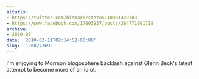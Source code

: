 ```yaml
---
alturls:
- https://twitter.com/bismark/status/10301439783
- https://www.facebook.com/17803937/posts/384771091718
archive:
- 2010-03
date: '2010-03-11T02:14:52+00:00'
slug: '1268273692'
---
```


I'm enjoying to Mormon blogosphere backlash against Glenn Beck's latest attempt to become more of an idiot.

